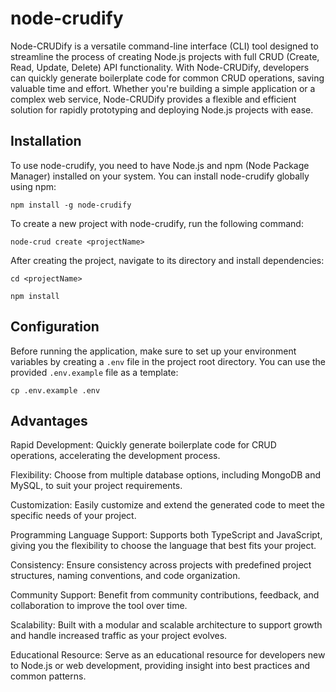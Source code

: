 # node-crudify

Node-CRUDify is a versatile command-line interface (CLI) tool designed to streamline the process of creating Node.js projects with full CRUD (Create, Read, Update, Delete) API functionality. With Node-CRUDify, developers can quickly generate boilerplate code for common CRUD operations, saving valuable time and effort. Whether you're building a simple application or a complex web service, Node-CRUDify provides a flexible and efficient solution for rapidly prototyping and deploying Node.js projects with ease.

## Installation

To use node-crudify, you need to have Node.js and npm (Node Package Manager) installed on your system. You can install node-crudify globally using npm:

```
npm install -g node-crudify
```

To create a new project with node-crudify, run the following command:

```
node-crud create <projectName>
```

After creating the project, navigate to its directory and install dependencies:

```
cd <projectName>
```

```
npm install
```

## Configuration

Before running the application, make sure to set up your environment variables by creating a `.env` file in the project root directory. You can use the provided `.env.example` file as a template:

`cp .env.example .env`

## Advantages

Rapid Development: Quickly generate boilerplate code for CRUD operations, accelerating the development process.

Flexibility: Choose from multiple database options, including MongoDB and MySQL, to suit your project requirements.

Customization: Easily customize and extend the generated code to meet the specific needs of your project.

Programming Language Support: Supports both TypeScript and JavaScript, giving you the flexibility to choose the language that best fits your project.

Consistency: Ensure consistency across projects with predefined project structures, naming conventions, and code organization.

Community Support: Benefit from community contributions, feedback, and collaboration to improve the tool over time.

Scalability: Built with a modular and scalable architecture to support growth and handle increased traffic as your project evolves.

Educational Resource: Serve as an educational resource for developers new to Node.js or web development, providing insight into best practices and common patterns.
